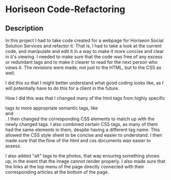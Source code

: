 # Horiseon Code-Refactoring

## Description

In this project I had to take code created for a webpage for Horiseon Social Solution Services and refactor it.  That is, I had to take a look at the current code, and manipulate and edit it in a way to make it more concise and clear in it's viewing.  I needed to make sure that the code was free of any excess or redundant tags and to make it clearer to read for the next person who views it.  The revisions were made, not just to the HTML, but to the CSS as well.

I did this so that I might better understand what good coding looks like, as I will potentially have to do this for a client in the future.

How I did this was that I changed many of the html tags from highly specific <div> tags to more appropriate semantic tags, like <nav> and <section>.  I then changed the corresponding CSS elements to match up with the newly changed tags.  I also combined certain CSS tags, as many of them had the same elements in them, despite having a different tag name.  This allowed the CSS style sheet to be concise and easier to understand.  I then made sure that the flow of the html and css documents was easier to assess.

I also added "alt" tags to the photos, that way ensuring something shows up, in the event that the image cannot render properly.  I also made sure that the links at the top menu of the page directly connected with their corresponding articles at the bottom of the page.


